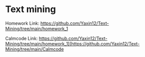 # Text mining
Homework Link: https://github.com/Yaxin12/Text-Mining/tree/main/homework_1


Calmcode Link: https://github.com/Yaxin12/Text-Mining/tree/main/homework_1](https://github.com/Yaxin12/Text-Mining/tree/main/Calmcode
